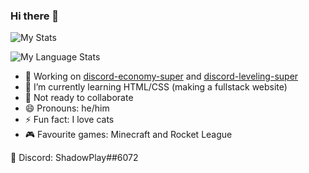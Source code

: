 ### Hi there 👋

![My Stats](https://github-readme-stats-anuraghazra1.vercel.app/api?username=shadowplay1&show_icons=true&include_all_commits=true&theme=dark&count_private=true)

![My Language Stats](https://github-readme-stats-anuraghazra1.vercel.app/api/top-langs/?username=shadowplay1&layout=compact&theme=dark&count_private=true)

- 🔭 Working on [discord-economy-super](https://github.com/shadowplay1/discord-economy-super) and [discord-leveling-super](https://github.com/shadowplay1/discord-leveling-super)
- 🌱 I’m currently learning HTML/CSS (making a fullstack website)
- 👯 Not ready to collaborate
- 😄 Pronouns: he/him
- ⚡ Fun fact: I love cats
- 🎮 Favourite games: Minecraft and Rocket League

💬 Discord: ShadowPlay##6072
